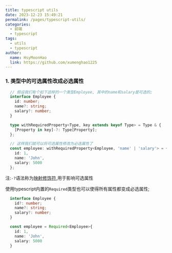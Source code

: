 ```yaml
---
title: typescript utils
date: 2023-12-23 15:49:21
permalink: /pages/typescript-utils/
categories:
  - 前端
  - typescript
tags:
  - utils
  - typescript
author: 
  name: HsyMoonHao
  link: https://github.com/xumenghao1225
---
```


### 1. 类型中的可选属性改成必选属性
```ts
  // 假设我们有个如下这样的一个类型Employee, 其中的name和salary是可选的;
  interface Employee {
    id: number;
    name?: string;
    salary?: number;
  }

  type withRequiredProperty<Type, key extends keyof Type> = Type & {
    [Property in key]-?: Type[Property];
  };

  // 这样我们就可以将可选属性修改为必选属性了
  const employee: withRequiredProperty<Employee, 'name' | 'salary'> = {
    id: 1,
    name: 'John',
    salary: 5000
  };
```
注:`-?`语法称为[映射修饰符](https://www.typescriptlang.org/docs/handbook/2/mapped-types.html#mapping-modifiers),用于影响可选属性

使用typescript内置的`Required`类型也可以使得所有属性都变成必选属性;

```ts
  interface Employee {
    id?: number;
    name?: string;
    salary?: number;
  }

  const employee = Required<Employee>{
    id: 1,
    name: 'John',
    salary: 5000
  }
```

